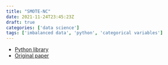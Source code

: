 ```yaml
---
title: "SMOTE-NC"
date: 2021-11-24T23:45:23Z
draft: true
categories: ['data science']
tags: ['imbalanced data', 'python', 'categorical variables']
---
```


* [Python library](https://imbalanced-learn.org/dev/references/generated/imblearn.over_sampling.SMOTENC.html)
* [Original paper](https://arxiv.org/abs/2103.07612)
